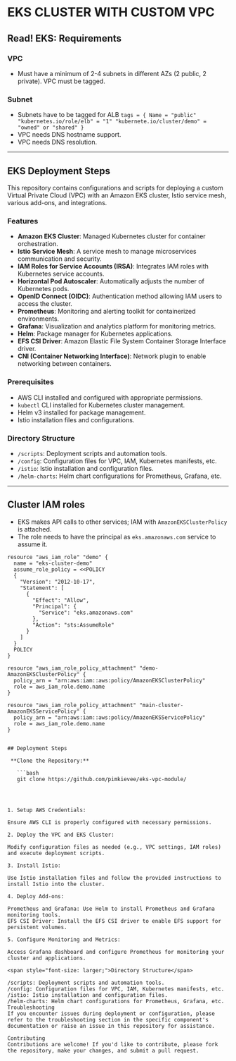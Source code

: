 # EKS CLUSTER WITH CUSTOM VPC

## Read! EKS: Requirements 

### VPC
- Must have a minimum of 2-4 subnets in different AZs (2 public, 2 private). VPC must be tagged.

### Subnet
- Subnets have to be tagged for ALB
  ```tags = { Name = "public" "kubernetes.io/role/elb" = "1" "kubernete.io/cluster/demo" = "owned" or "shared" }```
- VPC needs DNS hostname support.
- VPC needs DNS resolution.

---

## EKS Deployment Steps

This repository contains configurations and scripts for deploying a custom Virtual Private Cloud (VPC) with an Amazon EKS cluster, Istio service mesh, various add-ons, and integrations.

### Features

- **Amazon EKS Cluster**: Managed Kubernetes cluster for container orchestration.
- **Istio Service Mesh**: A service mesh to manage microservices communication and security.
- **IAM Roles for Service Accounts (IRSA)**: Integrates IAM roles with Kubernetes service accounts.
- **Horizontal Pod Autoscaler**: Automatically adjusts the number of Kubernetes pods.
- **OpenID Connect (OIDC)**: Authentication method allowing IAM users to access the cluster.
- **Prometheus**: Monitoring and alerting toolkit for containerized environments.
- **Grafana**: Visualization and analytics platform for monitoring metrics.
- **Helm**: Package manager for Kubernetes applications.
- **EFS CSI Driver**: Amazon Elastic File System Container Storage Interface driver.
- **CNI (Container Networking Interface)**: Network plugin to enable networking between containers.

### Prerequisites

- AWS CLI installed and configured with appropriate permissions.
- `kubectl` CLI installed for Kubernetes cluster management.
- Helm v3 installed for package management.
- Istio installation files and configurations.

### Directory Structure

- `/scripts`: Deployment scripts and automation tools.
- `/config`: Configuration files for VPC, IAM, Kubernetes manifests, etc.
- `/istio`: Istio installation and configuration files.
- `/helm-charts`: Helm chart configurations for Prometheus, Grafana, etc.

---

## Cluster IAM roles

- EKS makes API calls to other services; IAM with `AmazonEKSClusterPolicy` is attached.
- The role needs to have the principal as `eks.amazonaws.com` service to assume it.
```hcl
resource "aws_iam_role" "demo" {
  name = "eks-cluster-demo"
  assume_role_policy = <<POLICY
  {
    "Version": "2012-10-17",
    "Statement": [
      {
        "Effect": "Allow",
        "Principal": {
          "Service": "eks.amazonaws.com"
        },
        "Action": "sts:AssumeRole"
      }
    ]
  }
  POLICY
}

resource "aws_iam_role_policy_attachment" "demo-AmazonEKSClusterPolicy" {
  policy_arn = "arn:aws:iam::aws:policy/AmazonEKSClusterPolicy"
  role = aws_iam_role.demo.name
}

resource "aws_iam_role_policy_attachment" "main-cluster-AmazonEKSServicePolicy" {
  policy_arn = "arn:aws:iam::aws:policy/AmazonEKSServicePolicy"
  role = aws_iam_role.demo.name
}


## Deployment Steps

 **Clone the Repository:**

   ```bash
   git clone https://github.com/pimkievee/eks-vpc-module/




1. Setup AWS Credentials:

Ensure AWS CLI is properly configured with necessary permissions.

2. Deploy the VPC and EKS Cluster:

Modify configuration files as needed (e.g., VPC settings, IAM roles) and execute deployment scripts.

3. Install Istio:

Use Istio installation files and follow the provided instructions to install Istio into the cluster.

4. Deploy Add-ons:

Prometheus and Grafana: Use Helm to install Prometheus and Grafana monitoring tools.
EFS CSI Driver: Install the EFS CSI driver to enable EFS support for persistent volumes.

5. Configure Monitoring and Metrics:

Access Grafana dashboard and configure Prometheus for monitoring your cluster and applications.

<span style="font-size: larger;">Directory Structure</span>

/scripts: Deployment scripts and automation tools.
/config: Configuration files for VPC, IAM, Kubernetes manifests, etc.
/istio: Istio installation and configuration files.
/helm-charts: Helm chart configurations for Prometheus, Grafana, etc.
Troubleshooting
If you encounter issues during deployment or configuration, please refer to the troubleshooting section in the specific component's documentation or raise an issue in this repository for assistance.

Contributing
Contributions are welcome! If you'd like to contribute, please fork the repository, make your changes, and submit a pull request.
